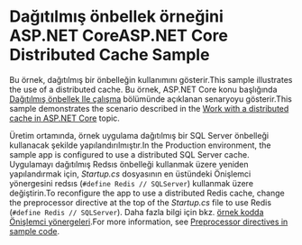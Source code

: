 # <a name="aspnet-core-distributed-cache-sample"></a><span data-ttu-id="494ca-101">Dağıtılmış önbellek örneğini ASP.NET Core</span><span class="sxs-lookup"><span data-stu-id="494ca-101">ASP.NET Core Distributed Cache Sample</span></span>

<span data-ttu-id="494ca-102">Bu örnek, dağıtılmış bir önbelleğin kullanımını gösterir.</span><span class="sxs-lookup"><span data-stu-id="494ca-102">This sample illustrates the use of a distributed cache.</span></span> <span data-ttu-id="494ca-103">Bu örnek, ASP.NET Core konu başlığında [Dağıtılmış önbellek Ile çalışma](https://docs.microsoft.com/aspnet/core/performance/caching/distributed) bölümünde açıklanan senaryoyu gösterir.</span><span class="sxs-lookup"><span data-stu-id="494ca-103">This sample demonstrates the scenario described in the [Work with a distributed cache in ASP.NET Core](https://docs.microsoft.com/aspnet/core/performance/caching/distributed) topic.</span></span>

<span data-ttu-id="494ca-104">Üretim ortamında, örnek uygulama dağıtılmış bir SQL Server önbelleği kullanacak şekilde yapılandırılmıştır.</span><span class="sxs-lookup"><span data-stu-id="494ca-104">In the Production environment, the sample app is configured to use a distributed SQL Server cache.</span></span> <span data-ttu-id="494ca-105">Uygulamayı dağıtılmış Redsıs önbelleği kullanmak üzere yeniden yapılandırmak için, *Startup.cs* dosyasının en üstündeki Önişlemci yönergesini redsıs (`#define Redis // SQLServer`) kullanmak üzere değiştirin.</span><span class="sxs-lookup"><span data-stu-id="494ca-105">To reconfigure the app to use a distributed Redis cache, change the preprocessor directive at the top of the *Startup.cs* file to use Redis (`#define Redis // SQLServer`).</span></span> <span data-ttu-id="494ca-106">Daha fazla bilgi için bkz. [örnek kodda Önişlemci yönergeleri](https://docs.microsoft.com/aspnet/core/#preprocessor-directives-in-sample-code).</span><span class="sxs-lookup"><span data-stu-id="494ca-106">For more information, see [Preprocessor directives in sample code](https://docs.microsoft.com/aspnet/core/#preprocessor-directives-in-sample-code).</span></span>
